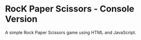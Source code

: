 # RocK Paper Scissors - Console Version

A simple Rock Paper Scissors game using HTML and JavaScript.